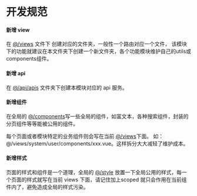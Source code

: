 # 开发规范
#### 新增 view
在 [@/views](https://gitee.com/xmo/MineAdmin/tree/master/mine-ui/src/views) 文件下 创建对应的文件夹，一般性一个路由对应一个文件， 该模块下的功能就建议在本文件夹下创建一个新文件夹，各个功能模块维护自己的utils或components组件。

#### 新增 api
在 [@/api/apis](https://gitee.com/xmo/MineAdmin/tree/master/mine-ui/src/api/apis) 文件夹下创建本模块对应的 api 服务。

#### 新增组件
在全局的 [@/components](https://gitee.com/xmo/MineAdmin/tree/master/mine-ui/src/components)写一些全局的组件，如富文本，各种搜索组件，封装的分页组件等等能被公用的组件。

每个页面或者模块特定的业务组件则会写在当前 [@/views](https://gitee.com/xmo/MineAdmin/tree/master/mine-ui/src/views)下面。
如：@/views/system/user/components/xxx.vue。这样拆分大大减轻了维护成本。

#### 新增样式
页面的样式和组件是一个道理，全局的 [@/style](https://gitee.com/xmo/MineAdmin/tree/master/mine-ui/src/style) 放置一下全局公用的样式，每一个页面的样式就写在当前 views 下面，请记住加上scoped 就只会作用在当前组件内了，避免造成全局的样式污染。
